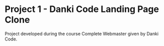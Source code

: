 # Project 1 - Danki Code Landing Page Clone

Project developed during the course Complete Webmaster given by Danki Code.
